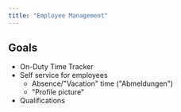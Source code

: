 ```yaml
---
title: "Employee Management"
---
```


## Goals

* On-Duty Time Tracker
* Self service for employees
    * Absence/"Vacation" time ("Abmeldungen")
    * "Profile picture"
* Qualifications

